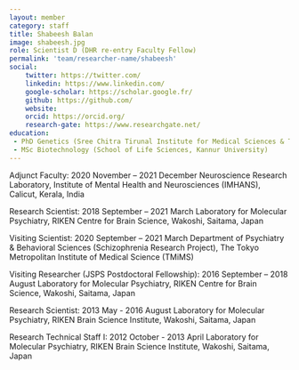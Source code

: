 ```yaml
---
layout: member
category: staff
title: Shabeesh Balan
image: shabeesh.jpg
role: Scientist D (DHR re-entry Faculty Fellow)
permalink: 'team/researcher-name/shabeesh'
social:
    twitter: https://twitter.com/
    linkedin: https://www.linkedin.com/
    google-scholar: https://scholar.google.fr/
    github: https://github.com/
    website:
    orcid: https://orcid.org/
    research-gate: https://www.researchgate.net/
education:
 - PhD Genetics (Sree Chitra Tirunal Institute for Medical Sciences & Technology, Trivandrum)
 - MSc Biotechnology (School of Life Sciences, Kannur University)
---
```


Adjunct Faculty: 2020 November – 2021 December
Neuroscience Research Laboratory, Institute of Mental Health and Neurosciences (IMHANS), Calicut, Kerala, India

Research Scientist: 2018 September – 2021 March
Laboratory for Molecular Psychiatry, RIKEN Centre for Brain Science, Wakoshi, Saitama, Japan

Visiting Scientist: 2020 September – 2021 March
Department of Psychiatry & Behavioral Sciences (Schizophrenia Research Project), The Tokyo Metropolitan Institute of Medical Science (TMiMS)

Visiting Researcher (JSPS Postdoctoral Fellowship): 2016 September – 2018 August
Laboratory for Molecular Psychiatry, RIKEN Centre for Brain Science, Wakoshi, Saitama, Japan

Research Scientist: 2013 May - 2016 August
Laboratory for Molecular Psychiatry, RIKEN Brain Science Institute, Wakoshi, Saitama, Japan

Research Technical Staff I: 2012 October - 2013 April
Laboratory for Molecular Psychiatry, RIKEN Brain Science Institute, Wakoshi, Saitama, Japan

